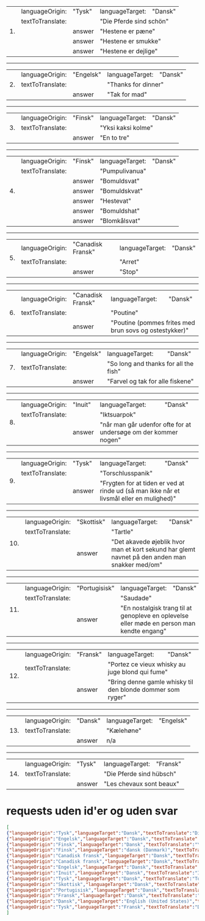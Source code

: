 <table>
  <tr><td rowspan="5">1.</td>
    <td>languageOrigin:</td>
    <td>"Tysk"</td>
    <td>languageTarget:</td>
    <td>"Dansk"</td>
  </tr>
  <tr>
    <td colspan="2">textToTranslate:</td>
    <td colspan="2">"Die Pferde sind schön"</td>
  </tr>
  <tr>
    <td></td>
    <td>answer</td>
    <td colspan="2">"Hestene er pæne"</td>
  </tr>
  <tr>
    <td></td>
    <td>answer</td>
    <td colspan="2">"Hestene er smukke"</td>
  </tr>
  <tr>
    <td></td>
    <td>answer</td>
    <td colspan="2">"Hestene er dejlige"</td>
  </tr>
</table>
<hr />
<table>
  <tr>
    <td rowspan="3">2.</td>
    <td>languageOrigin:</td>
    <td>"Engelsk"</td>
    <td>languageTarget:</td>
    <td>"Dansk"</td>
  </tr>
  <tr>
    <td colspan="2">textToTranslate:</td>
    <td colspan="2">"Thanks for dinner"</td>
  </tr>
  <tr>
    <td></td>
    <td>answer</td>
    <td colspan="2">"Tak for mad"</td>
  </tr>
</table>
<hr />
<table>
  <tr>
    <td rowspan="3">3.</td>
    <td>languageOrigin:</td>
    <td>"Finsk"</td>
    <td>languageTarget:</td>
    <td>"Dansk"</td>
  </tr>
  <tr>
    <td colspan="2">textToTranslate:</td>
    <td colspan="2">"Yksi kaksi kolme"</td>
  </tr>
  <tr>
    <td></td>
    <td>answer</td>
    <td colspan="2">"En to tre"</td>
  </tr>
</table>    
<hr />
<table>
  <tr>
    <td rowspan="7">4.</td>
    <td>languageOrigin:</td>
    <td>"Finsk"</td>
    <td>languageTarget:</td>
    <td>"Dansk"</td>
  </tr>
  <tr>
    <td colspan="2">textToTranslate:</td>
    <td colspan="2">"Pumpulivanua"</td>
  </tr>
  <tr>
    <td></td>
    <td>answer</td>
    <td colspan="2">"Bomuldsvat"</td>
  </tr>
  <tr>
    <td></td>
    <td>answer</td>
    <td colspan="2">"Bomuldskvat"</td>
  </tr>
  <tr>
    <td></td>
    <td>answer</td>
    <td colspan="2">"Hestevat"</td>
  </tr>
  <tr>
    <td></td>
    <td>answer</td>
    <td colspan="2">"Bomuldshat"</td>
  </tr>
  <tr>
    <td></td>
    <td>answer</td>
    <td colspan="2">"Blomkålsvat"</td>
  </tr>
</table> 
<hr />
<table>
  <tr>
    <td rowspan="3">5.</td>
    <td>languageOrigin:</td>
    <td>"Canadisk Fransk"</td>
    <td>languageTarget:</td>
    <td>"Dansk"</td>
  </tr>
  <tr>
    <td colspan="2">textToTranslate:</td>
    <td colspan="2">"Arret"</td>
  </tr>
  <tr>
    <td></td>
    <td>answer</td>
    <td colspan="2">"Stop"</td>
  </tr>
</table>  
<hr />
<table>
  <tr>
    <td rowspan="3">6.</td>
    <td>languageOrigin:</td>
    <td>"Canadisk Fransk"</td>
    <td>languageTarget:</td>
    <td>"Dansk"</td>
  </tr>
  <tr>
    <td colspan="2">textToTranslate:</td>
    <td colspan="2">"Poutine"</td>
  </tr>
  <tr>
    <td></td>
    <td>answer</td>
    <td colspan="2">"Poutine (pommes frites med brun sovs og ostestykker)"</td>
  </tr>
</table> 
<hr />
<table>
  <tr>
    <td rowspan="3">7.</td>
    <td>languageOrigin:</td>
    <td>"Engelsk"</td>
    <td>languageTarget:</td>
    <td>"Dansk"</td>
  </tr>
  <tr>
    <td colspan="2">textToTranslate:</td>
    <td colspan="2">"So long and thanks for all the fish"</td>
  </tr>
  <tr>
    <td></td>
    <td>answer</td>
    <td colspan="2">"Farvel og tak for alle fiskene"</td>
  </tr>
</table>
<hr />
<table>
  <tr>
    <td rowspan="3">8.</td>
    <td>languageOrigin:</td>
    <td>"Inuit"</td>
    <td>languageTarget:</td>
    <td>"Dansk"</td>
  </tr>
  <tr>
    <td colspan="2">textToTranslate:</td>
    <td colspan="2">"Iktsuarpok"</td>
  </tr>
  <tr>
    <td></td>
    <td>answer</td>
    <td colspan="2">"når man går udenfor ofte for at undersøge om der kommer nogen"</td>
  </tr>
</table>
<hr />
<table>
  <tr>
    <td rowspan="3">9.</td>
    <td>languageOrigin:</td>
    <td>"Tysk"</td>
    <td>languageTarget:</td>
    <td>"Dansk"</td>
  </tr>
  <tr>
    <td colspan="2">textToTranslate:</td>
    <td colspan="2">"Torschlusspanik"</td>
  </tr>
  <tr>
    <td></td>
    <td>answer</td>
    <td colspan="2">"Frygten for at tiden er ved at rinde ud (så man ikke når et livsmål eller en mulighed)"</td>
  </tr>
</table>
<hr />
<table>
  <tr>
    <td rowspan="3">10.</td>
    <td>languageOrigin:</td>
    <td>"Skottisk"</td>
    <td>languageTarget:</td>
    <td>"Dansk"</td>
  </tr>
  <tr>
    <td colspan="2">textToTranslate:</td>
    <td colspan="2">"Tartle"</td>
  </tr>
  <tr>
    <td></td>
    <td>answer</td>
    <td colspan="2">"Det akavede øjeblik hvor man et kort sekund har glemt navnet på den anden man snakker med/om"</td>
  </tr>
</table>    
<hr />
<table>
  <tr>
    <td rowspan="3">11.</td>
    <td>languageOrigin:</td>
    <td>"Portugisisk"</td>
    <td>languageTarget:</td>
    <td>"Dansk"</td>
  </tr>
  <tr>
    <td colspan="2">textToTranslate:</td>
    <td colspan="2">"Saudade"</td>
  </tr>
  <tr>
    <td></td>
    <td>answer</td>
    <td colspan="2">"En nostalgisk trang til at genopleve en oplevelse eller møde en person man kendte engang"</td>
  </tr>
</table>   
<hr />
<table>
  <tr>
    <td rowspan="3">12.</td>
    <td>languageOrigin:</td>
    <td>"Fransk"</td>
    <td>languageTarget:</td>
    <td>"Dansk"</td>
  </tr>
  <tr>
    <td colspan="2">textToTranslate:</td>
    <td colspan="2">"Portez ce vieux whisky au juge blond qui fume"</td>
  </tr>
  <tr>
    <td></td>
    <td>answer</td>
    <td colspan="2">"Bring denne gamle whisky til den blonde dommer som ryger"</td>
  </tr>
</table>
<hr/>
<table>
  <tr>
    <td rowspan="3">13.</td>
    <td>languageOrigin:</td>
    <td>"Dansk"</td>
    <td>languageTarget:</td>
    <td>"Engelsk"</td>
  </tr>
  <tr>
    <td colspan="2">textToTranslate:</td>
    <td colspan="2">"Kælehøne"</td>
  </tr>
  <tr>
    <td></td>
    <td>answer</td>
    <td colspan="2">n/a</td>
  </tr>
</table>
<hr/>
<table>
  <tr>
    <td rowspan="3">14.</td>
    <td>languageOrigin:</td>
    <td>"Tysk"</td>
    <td>languageTarget:</td>
    <td>"Fransk"</td>
  </tr>
  <tr>
    <td colspan="2">textToTranslate:</td>
    <td colspan="2">"Die Pferde sind hübsch"</td>
  </tr>
  <tr>
    <td></td>
    <td>answer</td>
    <td colspan="2">"Les chevaux sont beaux"</td>
  </tr>
</table>

# requests uden id'er og uden svar
```JSON
[
{"languageOrigin":"Tysk","languageTarget":"Dansk","textToTranslate":"Die Pferde sind hübsch"},
{"languageOrigin":"Engelsk","languageTarget":"Dansk","textToTranslate":"Thanks for dinner"},
{"languageOrigin":"Finsk","languageTarget":"Dansk","textToTranslate":"Yksi kaksi kolme"},
{"languageOrigin":"Finsk","languageTarget":"dansk (Danmark)","textToTranslate":"Pumpulivanua"},
{"languageOrigin":"Canadisk fransk","languageTarget":"Dansk","textToTranslate":"Arret"},
{"languageOrigin":"Canadisk fransk","languageTarget":"Dansk","textToTranslate":"Poutine"},
{"languageOrigin":"Engelsk","languageTarget":"Dansk","textToTranslate":"So long and thanks for all the fish"},
{"languageOrigin":"Inuit","languageTarget":"Dansk","textToTranslate":"Iktsuarpok"},
{"languageOrigin":"Tysk","languageTarget":"Dansk","textToTranslate":"Torschlusspanik"},
{"languageOrigin":"Skottisk","languageTarget":"Dansk","textToTranslate":"Tartle"},
{"languageOrigin":"Portugisisk","languageTarget":"Dansk","textToTranslate":"Saudade"},
{"languageOrigin":"Fransk","languageTarget":"Dansk","textToTranslate":"Portez ce vieux whisky au juge blond qui fume"},
{"languageOrigin":"Dansk","languageTarget":"English (United States)","textToTranslate":"Kælehøne"},
{"languageOrigin":"Tysk","languageTarget":"Fransk","textToTranslate":"Die Pferde sind hübsch"}
]
```
